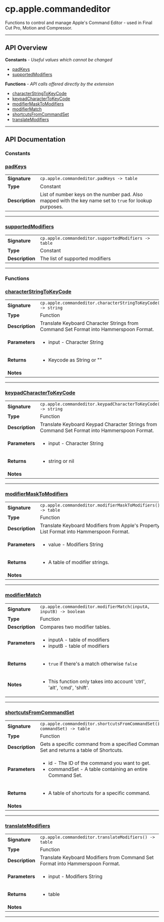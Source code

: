 # cp.apple.commandeditor

Functions to control and manage Apple's Command Editor - used in Final Cut Pro,
Motion and Compressor.

---

## API Overview
**Constants** - _Useful values which cannot be changed_
 * [padKeys](#padkeys)
 * [supportedModifiers](#supportedmodifiers)

**Functions** - _API calls offered directly by the extension_
 * [characterStringToKeyCode](#characterstringtokeycode)
 * [keypadCharacterToKeyCode](#keypadcharactertokeycode)
 * [modifierMaskToModifiers](#modifiermasktomodifiers)
 * [modifierMatch](#modifiermatch)
 * [shortcutsFromCommandSet](#shortcutsfromcommandset)
 * [translateModifiers](#translatemodifiers)


---

## API Documentation

### Constants


### [padKeys](#padkeys)

|                                             |                                                                                     |
| --------------------------------------------|-------------------------------------------------------------------------------------|
| **Signature**                               | `cp.apple.commandeditor.padKeys -> table`                                                                    |
| **Type**                                    | Constant                                                                     |
| **Description**                             | List of number keys on the number pad. Also mapped with the key name set to `true` for lookup purposes.                                                                     |

---

### [supportedModifiers](#supportedmodifiers)

|                                             |                                                                                     |
| --------------------------------------------|-------------------------------------------------------------------------------------|
| **Signature**                               | `cp.apple.commandeditor.supportedModifiers -> table`                                                                    |
| **Type**                                    | Constant                                                                     |
| **Description**                             | The list of supported modifiers                                                                     |

---
### Functions


### [characterStringToKeyCode](#characterstringtokeycode)

|                                             |                                                                                     |
| --------------------------------------------|-------------------------------------------------------------------------------------|
| **Signature**                               | `cp.apple.commandeditor.characterStringToKeyCode() -> string`                                                                    |
| **Type**                                    | Function                                                                     |
| **Description**                             | Translate Keyboard Character Strings from Command Set Format into Hammerspoon Format.                                                                     |
| **Parameters**                              | <ul><li>input - Character String</li></ul> |
| **Returns**                                 | <ul><li>Keycode as String or ""</li></ul>          |
| **Notes**                                   | <ul></ul>                |

---

### [keypadCharacterToKeyCode](#keypadcharactertokeycode)

|                                             |                                                                                     |
| --------------------------------------------|-------------------------------------------------------------------------------------|
| **Signature**                               | `cp.apple.commandeditor.keypadCharacterToKeyCode() -> string`                                                                    |
| **Type**                                    | Function                                                                     |
| **Description**                             | Translate Keyboard Keypad Character Strings from Command Set Format into Hammerspoon Format.                                                                     |
| **Parameters**                              | <ul><li>input - Character String</li></ul> |
| **Returns**                                 | <ul><li>string or nil</li></ul>          |
| **Notes**                                   | <ul></ul>                |

---

### [modifierMaskToModifiers](#modifiermasktomodifiers)

|                                             |                                                                                     |
| --------------------------------------------|-------------------------------------------------------------------------------------|
| **Signature**                               | `cp.apple.commandeditor.modifierMaskToModifiers() -> table`                                                                    |
| **Type**                                    | Function                                                                     |
| **Description**                             | Translate Keyboard Modifiers from Apple's Property List Format into Hammerspoon Format.                                                                     |
| **Parameters**                              | <ul><li>value - Modifiers String</li></ul> |
| **Returns**                                 | <ul><li>A table of modifier strings.</li></ul>          |
| **Notes**                                   | <ul></ul>                |

---

### [modifierMatch](#modifiermatch)

|                                             |                                                                                     |
| --------------------------------------------|-------------------------------------------------------------------------------------|
| **Signature**                               | `cp.apple.commandeditor.modifierMatch(inputA, inputB) -> boolean`                                                                    |
| **Type**                                    | Function                                                                     |
| **Description**                             | Compares two modifier tables.                                                                     |
| **Parameters**                              | <ul><li>inputA - table of modifiers</li><li>inputB - table of modifiers</li></ul> |
| **Returns**                                 | <ul><li>`true` if there's a match otherwise `false`</li></ul>          |
| **Notes**                                   | <ul><li>This function only takes into account 'ctrl', 'alt', 'cmd', 'shift'.</li></ul>                |

---

### [shortcutsFromCommandSet](#shortcutsfromcommandset)

|                                             |                                                                                     |
| --------------------------------------------|-------------------------------------------------------------------------------------|
| **Signature**                               | `cp.apple.commandeditor.shortcutsFromCommandSet(id, commandSet) -> table`                                                                    |
| **Type**                                    | Function                                                                     |
| **Description**                             | Gets a specific command from a specified Command Set and returns a table of Shortcuts.                                                                     |
| **Parameters**                              | <ul><li>id - The ID of the command you want to get.</li><li>commandSet - A table containing an entire Command Set.</li></ul> |
| **Returns**                                 | <ul><li>A table of shortcuts for a specific command.</li></ul>          |
| **Notes**                                   | <ul></ul>                |

---

### [translateModifiers](#translatemodifiers)

|                                             |                                                                                     |
| --------------------------------------------|-------------------------------------------------------------------------------------|
| **Signature**                               | `cp.apple.commandeditor.translateModifiers() -> table`                                                                    |
| **Type**                                    | Function                                                                     |
| **Description**                             | Translate Keyboard Modifiers from Command Set Format into Hammerspoon Format.                                                                     |
| **Parameters**                              | <ul><li>input - Modifiers String</li></ul> |
| **Returns**                                 | <ul><li>table</li></ul>          |
| **Notes**                                   | <ul></ul>                |

---

